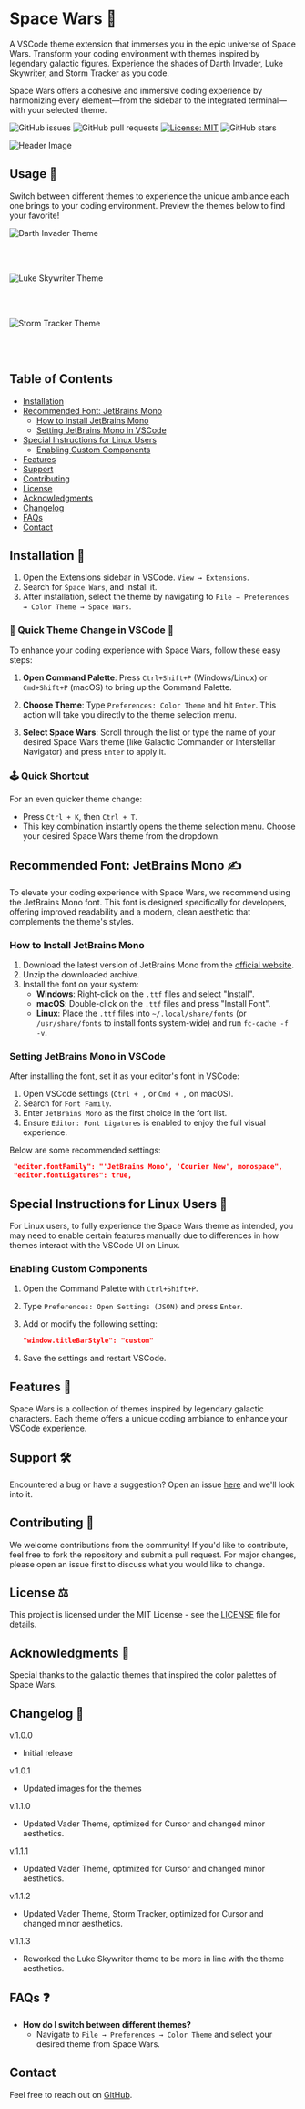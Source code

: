 # Space Wars 🚀

A VSCode theme extension that immerses you in the epic universe of Space Wars. Transform your coding environment with themes inspired by legendary galactic figures. Experience the shades of Darth Invader, Luke Skywriter, and Storm Tracker as you code.

Space Wars offers a cohesive and immersive coding experience by harmonizing every element—from the sidebar to the integrated terminal—with your selected theme.

![GitHub issues](https://img.shields.io/github/issues/entropy-glitch/space-wars)
![GitHub pull requests](https://img.shields.io/github/issues-pr/entropy-glitch/space-wars)
[![License: MIT](https://img.shields.io/badge/License-MIT-yellow.svg)](https://opensource.org/licenses/MIT)
![GitHub stars](https://img.shields.io/github/stars/entropy-glitch/space-wars?style=social)

![Header Image](./artworks/header.png)

## Usage 🚀

Switch between different themes to experience the unique ambiance each one brings to your coding environment. Preview the themes below to find your favorite!

![Darth Invader Theme](./artworks/darthInvader.png)

<br></br>

![Luke Skywriter Theme](./artworks/lukeSkywriter.png)

<br></br>

![Storm Tracker Theme](./artworks/stormTracker.png)

<br></br>

## Table of Contents

- [Installation](#installation)
- [Recommended Font: JetBrains Mono](#recommended-font-jetbrains-mono)
  - [How to Install JetBrains Mono](#how-to-install-jetbrains-mono)
  - [Setting JetBrains Mono in VSCode](#setting-jetbrains-mono-in-vscode)
- [Special Instructions for Linux Users](#special-instructions-for-linux-users)
  - [Enabling Custom Components](#enabling-custom-components)
- [Features](#features)
- [Support](#support)
- [Contributing](#contributing)
- [License](#license)
- [Acknowledgments](#acknowledgments)
- [Changelog](#changelog)
- [FAQs](#faqs)
- [Contact](#contact)

## Installation 💾

1. Open the Extensions sidebar in VSCode. `View → Extensions`.
2. Search for `Space Wars`, and install it.
3. After installation, select the theme by navigating to `File → Preferences → Color Theme → Space Wars`.

### 🌌 Quick Theme Change in VSCode 🎹

To enhance your coding experience with Space Wars, follow these easy steps:

1. **Open Command Palette**: Press `Ctrl+Shift+P` (Windows/Linux) or `Cmd+Shift+P` (macOS) to bring up the Command Palette.

2. **Choose Theme**: Type `Preferences: Color Theme` and hit `Enter`. This action will take you directly to the theme selection menu.

3. **Select Space Wars**: Scroll through the list or type the name of your desired Space Wars theme (like Galactic Commander or Interstellar Navigator) and press `Enter` to apply it.

### 🕹️ Quick Shortcut

For an even quicker theme change:

- Press `Ctrl + K`, then `Ctrl + T`.
- This key combination instantly opens the theme selection menu. Choose your desired Space Wars theme from the dropdown.

## Recommended Font: JetBrains Mono ✍️

To elevate your coding experience with Space Wars, we recommend using the JetBrains Mono font. This font is designed specifically for developers, offering improved readability and a modern, clean aesthetic that complements the theme's styles.

### How to Install JetBrains Mono

1. Download the latest version of JetBrains Mono from the [official website](https://www.jetbrains.com/lp/mono/).
2. Unzip the downloaded archive.
3. Install the font on your system:
   - **Windows**: Right-click on the `.ttf` files and select "Install".
   - **macOS**: Double-click on the `.ttf` files and press "Install Font".
   - **Linux**: Place the `.ttf` files into `~/.local/share/fonts` (or `/usr/share/fonts` to install fonts system-wide) and run `fc-cache -f -v`.

### Setting JetBrains Mono in VSCode

After installing the font, set it as your editor's font in VSCode:

1. Open VSCode settings (`Ctrl + ,` or `Cmd + ,` on macOS).
2. Search for `Font Family`.
3. Enter `JetBrains Mono` as the first choice in the font list.
4. Ensure `Editor: Font Ligatures` is enabled to enjoy the full visual experience.

Below are some recommended settings:

```json
 "editor.fontFamily": "'JetBrains Mono', 'Courier New', monospace",
 "editor.fontLigatures": true,
```

## Special Instructions for Linux Users 🐧

For Linux users, to fully experience the Space Wars theme as intended, you may need to enable certain features manually due to differences in how themes interact with the VSCode UI on Linux.

### Enabling Custom Components

1. Open the Command Palette with `Ctrl+Shift+P`.
2. Type `Preferences: Open Settings (JSON)` and press `Enter`.
3. Add or modify the following setting:

   ```json
   "window.titleBarStyle": "custom"
   ```

4. Save the settings and restart VSCode.

## Features 🌟

Space Wars is a collection of themes inspired by legendary galactic characters. Each theme offers a unique coding ambiance to enhance your VSCode experience.

## Support 🛠️

Encountered a bug or have a suggestion? Open an issue [here](https://github.com/entropy-glitch/pixel-wars/issues) and we'll look into it.

## Contributing 🤝

We welcome contributions from the community! If you'd like to contribute, feel free to fork the repository and submit a pull request. For major changes, please open an issue first to discuss what you would like to change.

## License ⚖️

This project is licensed under the MIT License - see the [LICENSE](LICENSE) file for details.

## Acknowledgments 🙏

Special thanks to the galactic themes that inspired the color palettes of Space Wars.

## Changelog 📝

v.1.0.0

- Initial release

v.1.0.1

- Updated images for the themes

v.1.1.0

- Updated Vader Theme, optimized for Cursor and changed minor aesthetics.

v.1.1.1

- Updated Vader Theme, optimized for Cursor and changed minor aesthetics.

v.1.1.2

- Updated Vader Theme, Storm Tracker, optimized for Cursor and changed minor aesthetics.

v.1.1.3

- Reworked the Luke Skywriter theme to be more in line with the theme aesthetics.

## FAQs ❓

- **How do I switch between different themes?**
  - Navigate to `File → Preferences → Color Theme` and select your desired theme from Space Wars.

## Contact

Feel free to reach out on [GitHub](https://github.com/entropy-glitch).
